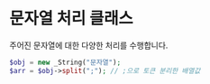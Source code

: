 # 문자열 처리 클래스
주어진 문자열에 대한 다양한 처리를 수행합니다.

```php
$obj = new _String("문자열");
$arr = $obj->split(";"); // ;으로 토큰 분리한 배열값
```
